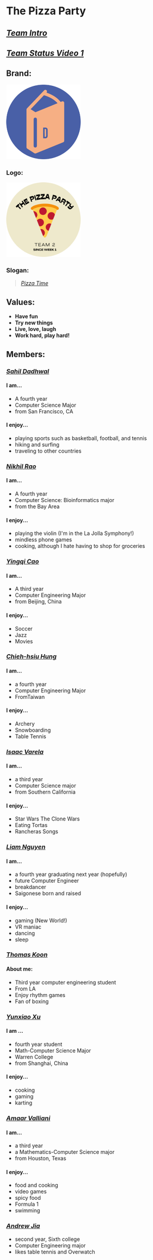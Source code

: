 # The Pizza Party
## [*Team Intro*](https://youtu.be/iMRoQklh57Q)

## [*Team Status Video 1*](https://youtu.be/tpCWZWzKOt8)

## **Brand:**
<a href="https://youtu.be/tpCWZWzKOt8" target="_blank">
    <img src='./images/d_logo-circle.png' alt="drawing" width="200" title="Redirect to team status vid, which talks about our site.">
</a>


### **Logo:**
<a href="https://youtu.be/iMRoQklh57Q" target="_blank">
    <img src='./images/THEPIZZAPARTY-circle.png' alt="drawing" width="200" title="Redirect to team intro vid, which introduces the team members.">
</a>



### **Slogan:**
> [*Pizza Time*](https://www.youtube.com/watch?v=TRgdA9_FsXM)

## **Values:**
- **Have fun**
- **Try new things**
- **Live, love, laugh**
- **Work hard, play hard!**

## Members:
### [*Sahil Dadhwal*](https://github.com/sahildadhwal)
#### I am...
- A fourth year
- Computer Science Major
- from San Francisco, CA

#### I enjoy...
- playing sports such as basketball, football, and tennis
- hiking and surfing
- traveling to other countries


### [*Nikhil Rao*](https://github.com/nikhilitis)
#### I am...
- A fourth year
- Computer Science: Bioinformatics major
- from the Bay Area

#### I enjoy...
- playing the violin (I'm in the La Jolla Symphony!)
- mindless phone games
- cooking, although I hate having to shop for groceries

### [*Yingqi Cao*](https://ioeddk.github.io/Github-Pages/)
#### I am...
- A third year
- Computer Engineering Major
- from Beijing, China

#### I enjoy...
- Soccer
- Jazz
- Movies

### [*Chieh-hsiu Hung*](https://github.com/Chieh0501)
#### I am...
- a fourth year
- Computer Engineering Major
- FromTaiwan

#### I enjoy...
- Archery
- Snowboarding
- Table Tennis

### [*Isaac Varela*](https://github.com/compivar)
#### I am...
- a third year
- Computer Science major
- from Southern California

#### I enjoy...
- Star Wars The Clone Wars
- Eating Tortas
- Rancheras Songs


### [*Liam Nguyen*](https://github.com/taiokjk)
#### I am...
- a fourth year graduating next year (hopefully)
- future Computer Engineer
- breakdancer
- Saigonese born and raised

#### I enjoy...
- gaming (New World!)
- VR maniac
- dancing
- sleep


### [*Thomas Koon*](https://github.com/thomas-koon)
#### About me:
- Third year computer engineering student
- From LA
- Enjoy rhythm games
- Fan of boxing 

### [*Yunxiao Xu*](https://github.com/YunxiaoXu)
#### I am ...
- fourth year student
- Math-Computer Science Major
- Warren College
- from Shanghai, China

#### I enjoy...
- cooking
- gaming
- karting


### [*Amaar Valliani*](https://github.com/Amaar-V)
#### I am...
- a third year
- a Mathematics-Computer Science major
- from Houston, Texas

#### I enjoy...
- food and cooking
- video games
- spicy food
- Formula 1
- swimming


### [*Andrew Jia*](https://github.com/AndrewJia)
- second year, Sixth college
- Computer Engineering major
- likes table tennis and Overwatch
